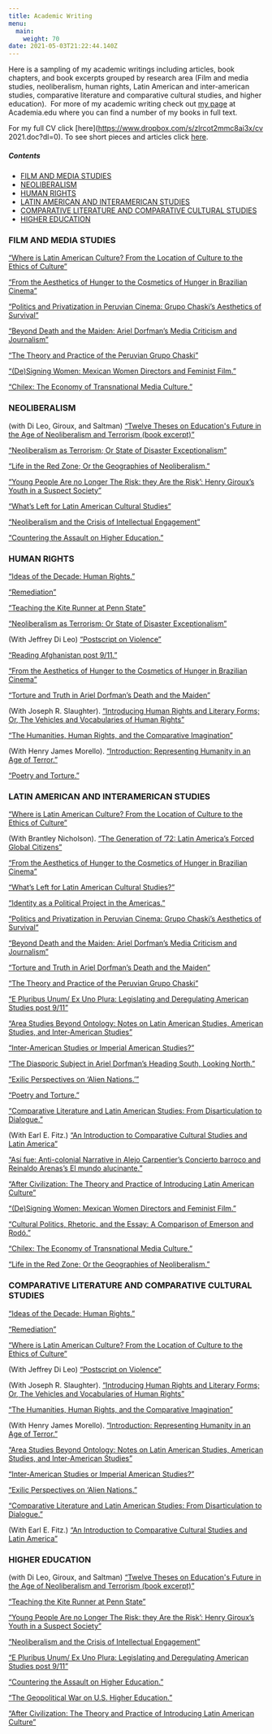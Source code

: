 ```yaml
---
title: Academic Writing
menu:
  main:
    weight: 70
date: 2021-05-03T21:22:44.140Z
---
```

Here is a sampling of my academic writings including articles, book chapters, and book excerpts grouped by research area (Film and media studies, neoliberalism, human rights, Latin American and inter-american studies, comparative literature and comparative cultural studies, and higher education).  For more of my academic writing check out [my page](https://psu-us.academia.edu/SophiaMcClennen) at Academia.edu where you can find a number of my books in full text. 

For my full CV click [here](https://www.dropbox.com/s/zlrcot2mmc8ai3x/cv 2021.doc?dl=0). To see short pieces and articles click [here](/what-im-watching/).



##### Contents

* [FILM AND MEDIA STUDIES](#film-and-media-studies)
* [NEOLIBERALISM](#neoliberalism)
* [HUMAN RIGHTS](#human-rights)
* [LATIN AMERICAN AND INTERAMERICAN STUDIES](#latin-american-and-interamerican-studies)
* [COMPARATIVE LITERATURE AND COMPARATIVE CULTURAL STUDIES](#comparative-literature-and-comparative-cultural-studies)
* [HIGHER EDUCATION](#higher-education)

### FILM AND MEDIA STUDIES

[“Where is Latin American Culture? From the Location of Culture to the Ethics of Culture”](https://alternativas.osu.edu/en/issues/autumn-2013/essays/where-is-latin-american-culture.html)

[“From the Aesthetics of Hunger to the Cosmetics of Hunger in Brazilian Cinema”](https://www.dropbox.com/s/z9207ir2uxvopea/the%2520Aesthetics%2520of%2520Hunger%2520to%2520the%2520Cosmetics%2520of%2520Hunger%2520in%2520Brazilian%2520Cinema.pdf)

[“Politics and Privatization in Peruvian Cinema: Grupo Chaski’s Aesthetics of Survival”](https://www.dropbox.com/s/6y3qbki6xcn1h9l/politics%2520and%2520privatization.pdf?dl=0)

[“Beyond Death and the Maiden: Ariel Dorfman’s Media Criticism and Journalism”](https://www.dropbox.com/s/idzwnhxgebxbzoy/Beyond%2520Death%2520and%2520the%2520Maiden.pdf)

[“The Theory and Practice of the Peruvian Grupo Chaski”](https://www.ejumpcut.org/archive/jc50.2008/Chaski/index.html)

[“(De)Signing Women: Mexican Women Directors and Feminist Film.”](https://www.dropbox.com/s/altm81811qtlril/Designing%2520women%2520pdf.pdf?dl=0)

[“Chilex: The Economy of Transnational Media Culture.”](https://clogic.eserver.org/3-1&2/mcclennen.html)

### NEOLIBERALISM

(with Di Leo, Giroux, and Saltman)
[“Twelve Theses on Education's Future in the Age of Neoliberalism and Terrorism (book excerpt)”](https://www.truthdig.com/arts_culture/item/12_theses_on_education_in_the_age_of_neoliberalism_and_terrorism_20140905)

[“Neoliberalism as Terrorism; Or State of Disaster Exceptionalism”](https://quod.lib.umich.edu/o/ohp/10815548.0001.001/1:4.3/--terror-theory-and-the-humanities?rgn=div2;view=fulltext)

[“Life in the Red Zone; Or the Geographies of Neoliberalism.”](https://www.dropbox.com/s/nirfd7gv7gastny/cartographies%2520full%2520text%25202010%2520-%2520sophias%2520extract.pdf?dl=0)

[“Young People Are no Longer The Risk: they Are the Risk’: Henry Giroux’s Youth in a Suspect Society”](https://www.dropbox.com/s/zfli26egpkh7zvt/Young%2520People%2520Are%2520No%2520Longer%2520a%2520Risk.pdf)

[“What’s Left for Latin American Cultural Studies”](https://www.dropbox.com/sh/ywses54so49i4jm/AABNdLD-NMzyfVtY96C7-l74a?dl=0)

[“Neoliberalism and the Crisis of Intellectual Engagement”](https://www.dropbox.com/s/dn0u7ysdttq75e9/Neoliberalism%2520and%2520the%2520Crisis%2520of%2520Intellectual%2520Engagement.pdf)

[“Countering the Assault on Higher Education.”](https://www.dropbox.com/s/pzbzcsn56hn4kx6/Countering%2520the%2520Assault%2520on%2520Higher%2520Education.pdf)

### HUMAN RIGHTS

[“Ideas of the Decade: Human Rights.”](https://stateofthediscipline.acla.org/entry/human-rights)

[“Remediation”](https://complit.dukejournals.org/content/66/1/1.full.pdf+html)

[“Teaching the Kite Runner at Penn State”](https://www.dropbox.com/s/kfldq9hmuave6rn/Chronicle%2520Article%2520kite%2520runner.pdf?dl=0)

[“Neoliberalism as Terrorism; Or State of Disaster Exceptionalism”](https://quod.lib.umich.edu/o/ohp/10815548.0001.001/1:4.3/--terror-theory-and-the-humanities?rgn=div2;view=fulltext)

(With Jeffrey Di Leo)
[“Postscript on Violence”](https://www.dropbox.com/s/vmvx0wtsuudkcpw/Postcript%2520on%2520Violence.pdf)

[“Reading Afghanistan post 9/11.”](https://www.dropbox.com/s/ybyov8cwhkrnwr8/Reading%2520Afghanistan.pdf?dl=0)

[“From the Aesthetics of Hunger to the Cosmetics of Hunger in Brazilian Cinema”](https://www.dropbox.com/s/z9207ir2uxvopea/the%2520Aesthetics%2520of%2520Hunger%2520to%2520the%2520Cosmetics%2520of%2520Hunger%2520in%2520Brazilian%2520Cinema.pdf)

[“Torture and Truth in Ariel Dorfman’s Death and the Maiden”](https://www.dropbox.com/s/6bl1sur0amtczns/62.2.mcclennen-1.pdf?dl=0)

(With Joseph R. Slaughter).
[“Introducing Human Rights and Literary Forms; Or, The Vehicles and Vocabularies of Human Rights”](https://www.dropbox.com/s/d1q33yxo2ymnpb9/Introducing%2520Human%2520Rights%2520and%2520Literary%2520Forms.pdf)

[“The Humanities, Human Rights, and the Comparative Imagination”](https://docs.lib.purdue.edu/clcweb/vol9/iss1/13/)

(With Henry James Morello).
[“Introduction: Representing Humanity in an Age of Terror.”](https://docs.lib.purdue.edu/clcweb/vol9/iss1/1/)

[“Poetry and Torture.”](https://www.thefreelibrary.com/Poetry+and+torture.-a0122924499)

### LATIN AMERICAN AND INTERAMERICAN STUDIES

[“Where is Latin American Culture? From the Location of Culture to the Ethics of Culture”](https://alternativas.osu.edu/en/issues/autumn-2013/essays/where-is-latin-american-culture.html)

(With Brantley Nicholson).
[“The Generation of ’72: Latin America’s Forced Global Citizens”](https://acontracorriente.chass.ncsu.edu/index.php/acontracorriente/article/view/593#.VBCNj_ldUvo)

[“From the Aesthetics of Hunger to the Cosmetics of Hunger in Brazilian Cinema”](https://www.dropbox.com/s/z9207ir2uxvopea/the%2520Aesthetics%2520of%2520Hunger%2520to%2520the%2520Cosmetics%2520of%2520Hunger%2520in%2520Brazilian%2520Cinema.pdf)

[“What’s Left for Latin American Cultural Studies?”](https://www.dropbox.com/s/2e7ebevpcwwz2ev/What%25E2%2580%2599s%2520Left%2520for%2520Latin%2520American%2520Cultural%2520Studies.pdf?dl=0)

[“Identity as a Political Project in the Americas.”](https://interamericaonline.org/category/volume-4-1/)

[“Politics and Privatization in Peruvian Cinema: Grupo Chaski’s Aesthetics of Survival”](https://www.dropbox.com/s/6y3qbki6xcn1h9l/politics%2520and%2520privatization.pdf?dl=0)

[“Beyond Death and the Maiden: Ariel Dorfman’s Media Criticism and Journalism”](https://www.dropbox.com/s/idzwnhxgebxbzoy/Beyond%2520Death%2520and%2520the%2520Maiden.pdf)

[“Torture and Truth in Ariel Dorfman’s Death and the Maiden”](https://www.dropbox.com/s/6bl1sur0amtczns/62.2.mcclennen-1.pdf?dl=0)

[“The Theory and Practice of the Peruvian Grupo Chaski”](https://www.ejumpcut.org/archive/jc50.2008/Chaski/index.html)

[“E Pluribus Unum/ Ex Uno Plura: Legislating and Deregulating American Studies post 9/11”](https://www.dropbox.com/s/4ymx58wa7a25bbn/E%2520Pluribus%2520Unum.pdf)

[“Area Studies Beyond Ontology: Notes on Latin American Studies, American Studies, and Inter-American Studies”](https://www.ncsu.edu/acontracorriente/fall_07/McClennen.pdf)

[“Inter-American Studies or Imperial American Studies?”](https://www.dropbox.com/s/bz46azx9enaf8v5/Inter-American%2520Studies%2520or%2520Imperial%2520American%2520Studies.pdf)

[”The Diasporic Subject in Ariel Dorfman’s Heading South, Looking North.”](https://www.dropbox.com/s/qy1hcub0agj3nsg/30029617.pdf?dl=0)

[“Exilic Perspectives on ‘Alien Nations.’”](https://docs.lib.purdue.edu/clcweb/vol7/iss1/6/)

[“Poetry and Torture.”](https://www.thefreelibrary.com/Poetry+and+torture.-a0122924499)

[“Comparative Literature and Latin American Studies: From Disarticulation to Dialogue.”](https://docs.lib.purdue.edu/clcweb/vol4/iss2/8/)

(With Earl E. Fitz.)
[“An Introduction to Comparative Cultural Studies and Latin America”](https://docs.lib.purdue.edu/cgi/viewcontent.cgi?article=1147&context=clcweb)

[“Así fue: Anti-colonial Narrative in Alejo Carpentier’s Concierto barroco and Reinaldo Arenas’s El mundo alucinante.”](https://acontracorriente.chass.ncsu.edu/index.php/acontracorriente/article/view/74#.VBCOpfldUvo)

[“After Civilization: The Theory and Practice of Introducing Latin American Culture”](https://38.105.236.139/adefl_bulletin_c_adfl_34_2_6&from=adefl_bulletin_t_adfl34_2)

[“(De)Signing Women: Mexican Women Directors and Feminist Film.”](https://www.dropbox.com/s/altm81811qtlril/Designing%2520women%2520pdf.pdf?dl=0)

[“Cultural Politics, Rhetoric, and the Essay: A Comparison of Emerson and Rodó.”](https://docs.lib.purdue.edu/cgi/viewcontent.cgi?article=1064&amp;context=clcweb)

[“Chilex: The Economy of Transnational Media Culture.”](https://clogic.eserver.org/3-1&2/mcclennen.html)

[“Life in the Red Zone; Or the Geographies of Neoliberalism.”](https://www.dropbox.com/s/nirfd7gv7gastny/cartographies%2520full%2520text%25202010%2520-%2520sophias%2520extract.pdf?dl=0)

### COMPARATIVE LITERATURE AND COMPARATIVE CULTURAL STUDIES

[“Ideas of the Decade: Human Rights.”](https://stateofthediscipline.acla.org/entry/human-rights)

[“Remediation”](https://complit.dukejournals.org/content/66/1/1.full.pdf+html)

[“Where is Latin American Culture? From the Location of Culture to the Ethics of Culture”](https://alternativas.osu.edu/en/issues/autumn-2013/essays/where-is-latin-american-culture.html)

(With Jeffrey Di Leo)
[“Postscript on Violence”](https://www.dropbox.com/s/vmvx0wtsuudkcpw/Postcript%2520on%2520Violence.pdf)

(With Joseph R. Slaughter).
[“Introducing Human Rights and Literary Forms; Or, The Vehicles and Vocabularies of Human Rights”](https://www.dropbox.com/s/d1q33yxo2ymnpb9/Introducing%2520Human%2520Rights%2520and%2520Literary%2520Forms.pdf)

[“The Humanities, Human Rights, and the Comparative Imagination”](https://docs.lib.purdue.edu/clcweb/vol9/iss1/13/)

(With Henry James Morello).
[“Introduction: Representing Humanity in an Age of Terror.”](https://docs.lib.purdue.edu/clcweb/vol9/iss1/1/)

[“Area Studies Beyond Ontology: Notes on Latin American Studies, American Studies, and Inter-American Studies”](https://www.ncsu.edu/acontracorriente/fall_07/McClennen.pdf)

[“Inter-American Studies or Imperial American Studies?”](https://www.dropbox.com/s/bz46azx9enaf8v5/Inter-American%2520Studies%2520or%2520Imperial%2520American%2520Studies.pdf)

[“Exilic Perspectives on ‘Alien Nations.”](https://docs.lib.purdue.edu/clcweb/vol7/iss1/6/)

[“Comparative Literature and Latin American Studies: From Disarticulation to Dialogue.”](https://docs.lib.purdue.edu/clcweb/vol4/iss2/8/)

(With Earl E. Fitz.)
[“An Introduction to Comparative Cultural Studies and Latin America”](https://docs.lib.purdue.edu/cgi/viewcontent.cgi?article=1147&context=clcweb)

### HIGHER EDUCATION

(with Di Leo, Giroux, and Saltman)
[“Twelve Theses on Education's Future in the Age of Neoliberalism and Terrorism (book excerpt)”](https://www.truthdig.com/arts_culture/item/12_theses_on_education_in_the_age_of_neoliberalism_and_terrorism_20140905)

[“Teaching the Kite Runner at Penn State”](https://www.dropbox.com/s/kfldq9hmuave6rn/Chronicle%2520Article%2520kite%2520runner.pdf?dl=0)

[“Young People Are no Longer The Risk: they Are the Risk’: Henry Giroux’s Youth in a Suspect Society”](https://www.dropbox.com/s/zfli26egpkh7zvt/Young%2520People%2520Are%2520No%2520Longer%2520a%2520Risk.pdf)

[“Neoliberalism and the Crisis of Intellectual Engagement”](https://www.dropbox.com/s/dn0u7ysdttq75e9/Neoliberalism%2520and%2520the%2520Crisis%2520of%2520Intellectual%2520Engagement.pdf)

[“E Pluribus Unum/ Ex Uno Plura: Legislating and Deregulating American Studies post 9/11”](https://www.dropbox.com/s/4ymx58wa7a25bbn/E%2520Pluribus%2520Unum.pdf)

[“Countering the Assault on Higher Education.”](https://www.dropbox.com/s/pzbzcsn56hn4kx6/Countering%2520the%2520Assault%2520on%2520Higher%2520Education.pdf)

[“The Geopolitical War on U.S. Higher Education.”](https://www.dropbox.com/s/xmzayb22xid2sot/The%2520Geopolitical%2520War%2520on%2520US%2520Higher%2520Education.pdf)

[“After Civilization: The Theory and Practice of Introducing Latin American Culture”](https://38.105.236.139/adefl_bulletin_c_adfl_34_2_6&from=adefl_bulletin_t_adfl34_2)
